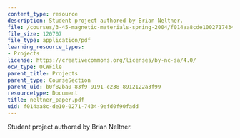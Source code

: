 ```yaml
---
content_type: resource
description: Student project authored by Brian Neltner.
file: /courses/3-45-magnetic-materials-spring-2004/f014aa8cde10027174349efd0f90fadd_neltner_paper.pdf
file_size: 120707
file_type: application/pdf
learning_resource_types:
- Projects
license: https://creativecommons.org/licenses/by-nc-sa/4.0/
ocw_type: OCWFile
parent_title: Projects
parent_type: CourseSection
parent_uid: b0f82ba0-83f9-9191-c238-8912122a3f99
resourcetype: Document
title: neltner_paper.pdf
uid: f014aa8c-de10-0271-7434-9efd0f90fadd
---
```

Student project authored by Brian Neltner.